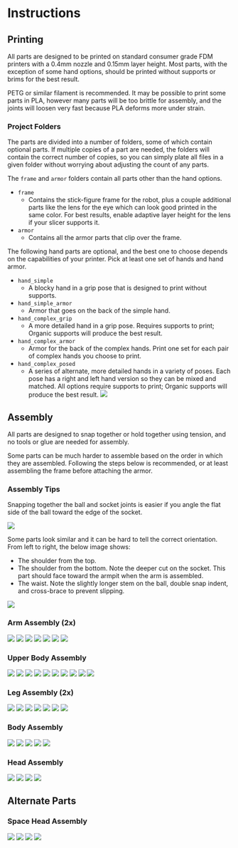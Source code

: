 # Instructions

## Printing

All parts are designed to be printed on standard consumer grade FDM printers with a 0.4mm nozzle and 0.15mm layer height. Most parts, with the exception of some hand options, should be printed without supports or brims for the best result.

PETG or similar filament is recommended. It may be possible to print some parts in PLA, however many parts will be too brittle for assembly, and the joints will loosen very fast because PLA deforms more under strain.

### Project Folders

The parts are divided into a number of folders, some of which contain optional parts. If multiple copies of a part are needed, the folders will contain the correct number of copies, so you can simply plate all files in a given folder without worrying about adjusting the count of any parts.

The `frame` and `armor` folders contain all parts other than the hand options.
* `frame`
  * Contains the stick-figure frame for the robot, plus a couple additional parts like the lens for the eye which can look good printed in the same color. For best results, enable adaptive layer height for the lens if your slicer supports it.
* `armor`
  * Contains all the armor parts that clip over the frame.

The following hand parts are optional, and the best one to choose depends on the capabilities of your printer. Pick at least one set of hands and hand armor.
* `hand_simple`
  * A blocky hand in a grip pose that is designed to print without supports.
* `hand_simple_armor`
  * Armor that goes on the back of the simple hand.
* `hand_complex_grip`
  * A more detailed hand in a grip pose. Requires supports to print; Organic supports will produce the best result.
* `hand_complex_armor`
  * Armor for the back of the complex hands. Print one set for each pair of complex hands you choose to print.
* `hand_complex_posed`
  * A series of alternate, more detailed hands in a variety of poses. Each pose has a right and left hand version so they can be mixed and matched. All options require supports to print; Organic supports will produce the best result.
  ![](images/alternate_hands.png)

## Assembly

All parts are designed to snap together or hold together using tension, and no tools or glue are needed for assembly.

Some parts can be much harder to assemble based on the order in which they are assembled. Following the steps below is recommended, or at least assembling the frame before attaching the armor.

### Assembly Tips

Snapping together the ball and socket joints is easier if you angle the flat side of the ball toward the edge of the socket.

![](images/socket_assembly_note.png)

Some parts look similar and it can be hard to tell the correct orientation. From left to right, the below image shows:
* The shoulder from the top.
* The shoulder from the bottom. Note the deeper cut on the socket. This part should face toward the armpit when the arm is assembled.
* The waist. Note the slightly longer stem on the ball, double snap indent, and cross-brace to prevent slipping.

![](images/shoulder_note.png)

### Arm Assembly (2x)
![](images/arm_frame_exploded.png)
![](images/arm_frame.png)
![](images/arm_upper_armor.png)
![](images/arm_lower_armor.png)
![](images/hand.png)
![](images/hand_armor.png)
![](images/arm_assembled.png)

### Upper Body Assembly
![](images/torso_frame_exploded.png)
![](images/torso_frame.png)
![](images/pelvis_armor.png)
![](images/waist_armor.png)
![](images/torso_assembled.png)
![](images/upper_body_arms_exploded.png)
![](images/upper_body_arms.png)
![](images/upper_body_chest_armor.png)
![](images/upper_body_shoulder_armor.png)
![](images/upper_body_assembled.png)

### Leg Assembly (2x)
![](images/leg_frame_exploded.png)
![](images/leg_frame.png)
![](images/leg_upper_armor.png)
![](images/leg_lower_armor.png)
![](images/foot_socket.png)
![](images/foot.png)
![](images/leg_assembled.png)

### Body Assembly
![](images/body_legs_exploded.png)
![](images/body_legs_assembled.png)
![](images/body_hip_armor.png)
![](images/body_assembled.png)
![](images/body_arms_lowered.png)

### Head Assembly
![](images/camera_head_exploded.png)
![](images/camera_head_assembled.png)
![](images/body_camera_head_exploded.png)
![](images/body_camera_head_assembled.png)

## Alternate Parts

### Space Head Assembly
![](images/space_head_exploded.png)
![](images/space_head_assembled.png)
![](images/body_space_head_exploded.png)
![](images/body_space_head_assembled.png)
